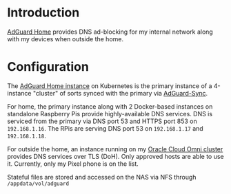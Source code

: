 # Introduction
[AdGuard Home](https://github.com/AdguardTeam/AdGuardHome) provides DNS ad-blocking for my internal network along with my devices when outside the home.

# Configuration
The [AdGuard Home instance](/adguard) on Kubernetes is the primary instance of a 4-instance "cluster" of sorts synced with the primary via [AdGuard-Sync](https://github.com/bakito/adguardhome-sync).

For home, the primary instance along with 2 Docker-based instances on standalone Raspberry Pis provide highly-available DNS services. DNS is serviced from the primary via DNS port 53 and HTTPS port 853 on `192.168.1.16`. The RPis are serving DNS port 53 on `192.168.1.17` and `192.168.1.18`. 

For outside the home, an instance running on my [Oracle Cloud Omni cluster](https://github.com/kenlasko/k3s-cloud/adguard) provides DNS services over TLS (DoH). Only approved hosts are able to use it. Currently, only my Pixel phone is on the list.

Stateful files are stored and accessed on the NAS via NFS through `/appdata/vol/adguard`